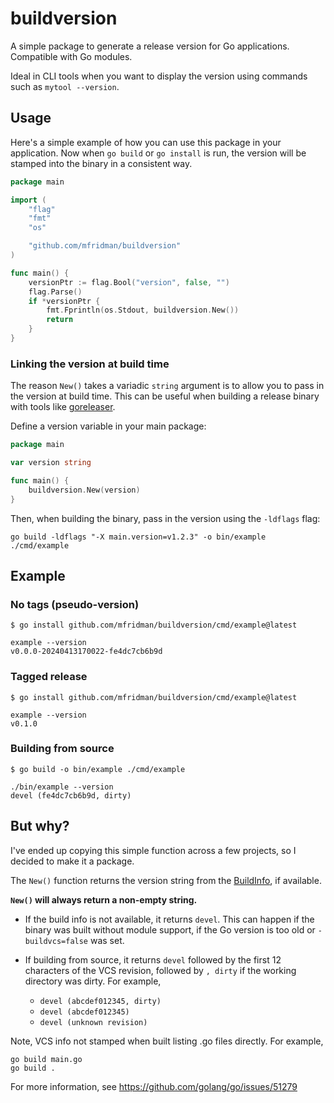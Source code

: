 # buildversion

A simple package to generate a release version for Go applications. Compatible with Go modules.

Ideal in CLI tools when you want to display the version using commands such as `mytool --version`.

## Usage

Here's a simple example of how you can use this package in your application. Now when `go build` or
`go install` is run, the version will be stamped into the binary in a consistent way.

```go
package main

import (
	"flag"
	"fmt"
	"os"

	"github.com/mfridman/buildversion"
)

func main() {
	versionPtr := flag.Bool("version", false, "")
	flag.Parse()
	if *versionPtr {
		fmt.Fprintln(os.Stdout, buildversion.New())
		return
	}
}
```

### Linking the version at build time

The reason `New()` takes a variadic `string` argument is to allow you to pass in the version at
build time. This can be useful when building a release binary with tools like
[goreleaser](https://goreleaser.com/).

Define a version variable in your main package:

```go
package main

var version string

func main() {
	buildversion.New(version)
}
```

Then, when building the binary, pass in the version using the `-ldflags` flag:

```
go build -ldflags "-X main.version=v1.2.3" -o bin/example ./cmd/example
```

## Example

### No tags (pseudo-version)

```
$ go install github.com/mfridman/buildversion/cmd/example@latest

example --version
v0.0.0-20240413170022-fe4dc7cb6b9d
```

### Tagged release

```
$ go install github.com/mfridman/buildversion/cmd/example@latest

example --version
v0.1.0
```

### Building from source

```
$ go build -o bin/example ./cmd/example

./bin/example --version
devel (fe4dc7cb6b9d, dirty)
```

## But why?

I've ended up copying this simple function across a few projects, so I decided to make it a package.

The `New()` function returns the version string from the
[BuildInfo](https://pkg.go.dev/runtime/debug#BuildInfo), if available.

**`New()` will always return a non-empty string.**

- If the build info is not available, it returns `devel`. This can happen if the binary was built
  without module support, if the Go version is too old or `-buildvcs=false` was set.

- If building from source, it returns `devel` followed by the first 12 characters of the VCS
  revision, followed by `, dirty` if the working directory was dirty. For example,

  - `devel (abcdef012345, dirty)`
  - `devel (abcdef012345)`
  - `devel (unknown revision)`

Note, VCS info not stamped when built listing .go files directly. For example,

```
go build main.go
go build .
```

For more information, see https://github.com/golang/go/issues/51279
